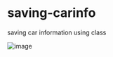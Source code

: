 # saving-carinfo
saving car information using class


![image](https://github.com/Alila-kevin/saving-carinfo/assets/85939629/f1af926c-b4c5-44fe-bcef-bff9525646a7)
